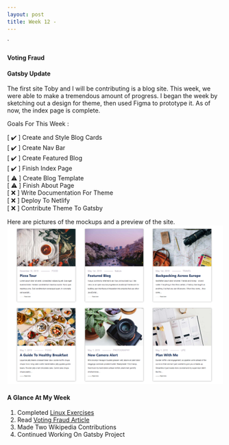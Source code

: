 ```yaml
---
layout: post
title: Week 12 - 
---
```

`

<!-- Read this article: https://opensource.com/article/19/9/voting-fraud-open-source-solution? and write your thoughts about it  -->
#### Voting Fraud



<!-- Continue to chronicle your progress on your project contributions. -->
#### Gatsby Update
The first site Toby and I will be contributing is a blog site. This week, we were able to make a tremendous amount of progress. I began the week by sketching out a design for theme, then used Figma to prototype it. As of now, the index page is complete.

Goals For This Week :

[ ✔️ ] Create and Style Blog Cards <br/>
[ ✔️ ] Create Nav Bar <br/>
[ ✔️ ] Create Featured Blog <br/>
[ ✔️ ] Finish Index Page <br/>
[ ⚠️ ] Create Blog Template <br/>
[ ⚠️ ] Finish About Page <br/>
[ ❌ ] Write Documentation For Theme <br/>
[ ❌ ] Deploy To Netlify <br/>
[ ❌ ] Contribute Theme To Gatsby <br/>

Here are pictures of the mockups and a preview of the site.
![Blog Cards Preview](https://raw.githubusercontent.com/hunter-college-ossd-fall-2019/giocare-weekly/gh-pages/_posts/images/blog-cards%20preview.PNG)


#### A Glance At My Week
1. Completed [Linux Exercises]
3. Read [Voting Fraud Article]
4. Made Two Wikipedia Contributions
5. Continued Working On Gatsby Project



<!-- L I N K S -->
[Linux Exercises]:http://www.compsci.hunter.cuny.edu/~sweiss/course_materials/csci395.86/slides/linux_command_tutorial_01.html#81

[Voting Fraud Article]:https://opensource.com/article/19/9/voting-fraud-open-source-solution?
